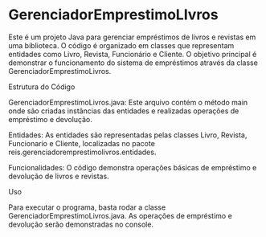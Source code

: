 # GerenciadorEmprestimoLIvros

Este é um projeto Java para gerenciar empréstimos de livros e revistas em uma biblioteca. O código é organizado em classes que representam entidades como Livro, Revista, Funcionário e Cliente. O objetivo principal é demonstrar o funcionamento do sistema de empréstimos através da classe GerenciadorEmprestimoLivros.

Estrutura do Código

GerenciadorEmprestimoLivros.java: Este arquivo contém o método main onde são criadas instâncias das entidades e realizadas operações de empréstimo e devolução.

Entidades: As entidades são representadas pelas classes Livro, Revista, Funcionario e Cliente, localizadas no pacote reis.gerenciadoremprestimolivros.entidades.

Funcionalidades: O código demonstra operações básicas de empréstimo e devolução de livros e revistas.

Uso

Para executar o programa, basta rodar a classe GerenciadorEmprestimoLivros.java. As operações de empréstimo e devolução serão demonstradas no console.
